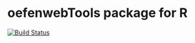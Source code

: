 # oefenwebTools package for R

[![Build Status](https://travis-ci.org/Oefenweb/r-tools.png?branch=master)](https://travis-ci.org/Oefenweb/r-tools)
